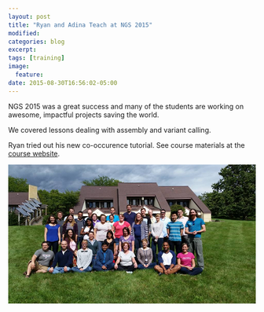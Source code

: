 ```yaml
---
layout: post
title: "Ryan and Adina Teach at NGS 2015"
modified:
categories: blog
excerpt:
tags: [training]
image:
  feature:
date: 2015-08-30T16:56:02-05:00
---
```


NGS 2015 was a great success and many of the students are working on awesome, impactful projects saving the world.  

We covered lessons dealing with assembly and variant calling.  

Ryan tried out his new co-occurence tutorial.  See course materials at the [course website](http://angus.readthedocs.org/en/2015/).

![alt](https://raw.githubusercontent.com/germs-lab/germs-lab.github.com/master/images/ngs-2015.jpg)



